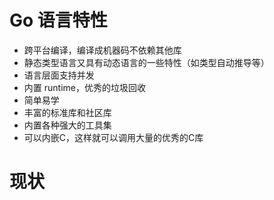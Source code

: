 # Go 语言特性

* 跨平台编译，编译成机器码不依赖其他库
* 静态类型语言又具有动态语言的一些特性（如类型自动推导等）
* 语言层面支持并发
* 内置 runtime，优秀的垃圾回收
* 简单易学
* 丰富的标准库和社区库
* 内置各种强大的工具集
* 可以内嵌C，这样就可以调用大量的优秀的C库

# 现状

